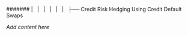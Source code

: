 ####### |   |   |   |   |   |   ├── Credit Risk Hedging Using Credit Default Swaps

*Add content here*